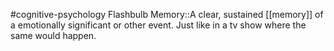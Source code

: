 #cognitive-psychology 
Flashbulb Memory::A clear, sustained [[memory]] of a emotionally significant or other event. Just like in a tv show where the same would happen.
<!--SR:!2024-04-20,10,250-->